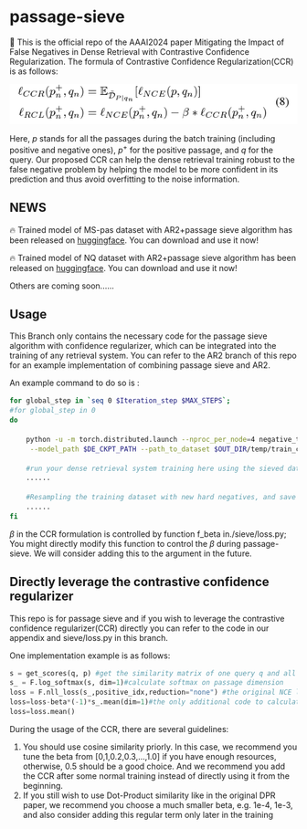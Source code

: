 # passage-sieve

🌟 This is the official repo of the AAAI2024 paper Mitigating the Impact of False Negatives in Dense Retrieval with Contrastive Confidence Regularization. The formula of Contrastive Confidence Regularization(CCR) is as follows:


![formula](./asset/image.png)

Here, $p$ stands for all the passages during the batch training (including positive and negative ones), $p^+$ for the positive passage, and $q$ for the query. Our proposed CCR can help the dense retrieval training robust to the false negative problem by helping the model to be more confident in its prediction and thus avoid overfitting to the noise information.


## NEWS

🔥 Trained model of MS-pas dataset with AR2+passage sieve algorithm has been released on [huggingface](https://huggingface.co/wangsky/AR2-sieved-MS). You can download and use it now!

🔥 Trained model of NQ dataset with AR2+passage sieve algorithm has been released on [huggingface](https://huggingface.co/wangsky/AR2-sieved-NQ). You can download and use it now!

Others are coming soon......

## Usage

This Branch only contains the necessary code for the passage sieve algorithm with confidence regularizer, which can be integrated into the training of any retrieval system. You can refer to the AR2 branch of this repo for an example implementation of combining passage sieve and AR2.

An example command to do so is :

```bash
for global_step in `seq 0 $Iteration_step $MAX_STEPS`;
#for global_step in 0
do

    python -u -m torch.distributed.launch --nproc_per_node=4 negative_train.py --lr 1e-7 --num_hard_negatives 5 --epoch 1 --mode pos --num_negatives_eval 30 --renew True\
     --model_path $DE_CKPT_PATH --path_to_dataset $OUT_DIR/temp/train_ce.json --log_dir ../tb_log/NQar2_n30_$global_step > ../log/NQar2_$global_step.txt

    #run your dense retrieval system training here using the sieved dataset: $OUT_DIR/temp/train_ce.json
    ......

    #Resampling the training dataset with new hard negatives, and save the dataset to $OUT_DIR/temp/train_ce.json
    ......
fi
```
$\beta$ in the CCR formulation is controlled by function f_beta in./sieve/loss.py; You might directly modify this function to control the $\beta$ during passage-sieve. We will consider adding this to the argument in the future.

## Directly leverage the contrastive confidence regularizer

This repo is for passage sieve and if you wish to leverage the contrastive confidence regularizer(CCR) directly you can refer to the code in our appendix and sieve/loss.py in this branch.

One implementation example is as follows:

```python
s = get_scores(q, p) #get the similarity matrix of one query q and all passages p
s_ = F.log_softmax(s, dim=1)#calculate softmax on passage dimension
loss = F.nll_loss(s_,positive_idx,reduction="none") #the original NCE loss
loss=loss-beta*(-1)*s_.mean(dim=1)#the only additional code to calculate CCR
loss=loss.mean()
```


During the usage of the CCR, there are several guidelines:

1. You should use cosine similarity priorly. In this case, we recommend you tune the beta from [0,1,0.2,0.3,...,1.0] if you have enough resources, otherwise, 0.5 should be a good choice. And we recommend you add the CCR after some normal training instead of directly using it from the beginning.
2. If you still wish to use Dot-Product similarity like in the original DPR paper, we recommend you choose a much smaller beta, e.g. 1e-4, 1e-3, and also consider adding this regular term only later in the training 
